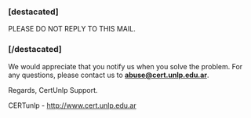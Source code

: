 ### [destacated]
PLEASE DO NOT REPLY TO THIS MAIL.
### [/destacated]
We would appreciate that you notify us when you solve the problem. 
For any questions, please contact us to **abuse@cert.unlp.edu.ar**.

Regards, CertUnlp Support.

CERTunlp - http://www.cert.unlp.edu.ar
